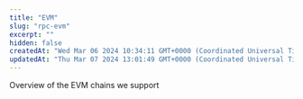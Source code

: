 ```yaml
---
title: "EVM"
slug: "rpc-evm"
excerpt: ""
hidden: false
createdAt: "Wed Mar 06 2024 10:34:11 GMT+0000 (Coordinated Universal Time)"
updatedAt: "Thu Mar 07 2024 13:01:49 GMT+0000 (Coordinated Universal Time)"
---
```

Overview of the EVM chains we support
